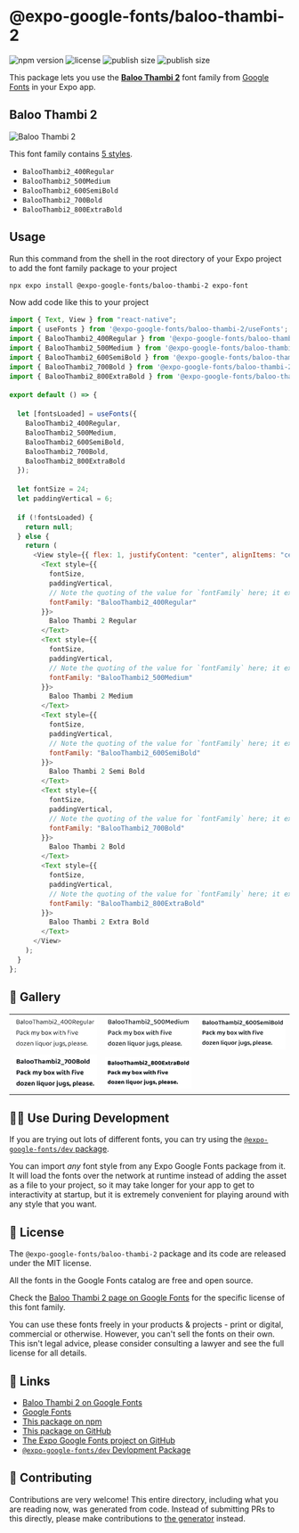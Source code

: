 # @expo-google-fonts/baloo-thambi-2

![npm version](https://flat.badgen.net/npm/v/@expo-google-fonts/baloo-thambi-2)
![license](https://flat.badgen.net/github/license/expo/google-fonts)
![publish size](https://flat.badgen.net/packagephobia/install/@expo-google-fonts/baloo-thambi-2)
![publish size](https://flat.badgen.net/packagephobia/publish/@expo-google-fonts/baloo-thambi-2)

This package lets you use the [**Baloo Thambi 2**](https://fonts.google.com/specimen/Baloo+Thambi+2) font family from [Google Fonts](https://fonts.google.com/) in your Expo app.

## Baloo Thambi 2

![Baloo Thambi 2](./font-family.png)

This font family contains [5 styles](#-gallery).

- `BalooThambi2_400Regular`
- `BalooThambi2_500Medium`
- `BalooThambi2_600SemiBold`
- `BalooThambi2_700Bold`
- `BalooThambi2_800ExtraBold`

## Usage

Run this command from the shell in the root directory of your Expo project to add the font family package to your project

```sh
npx expo install @expo-google-fonts/baloo-thambi-2 expo-font
```

Now add code like this to your project

```js
import { Text, View } from "react-native";
import { useFonts } from '@expo-google-fonts/baloo-thambi-2/useFonts';
import { BalooThambi2_400Regular } from '@expo-google-fonts/baloo-thambi-2/400Regular';
import { BalooThambi2_500Medium } from '@expo-google-fonts/baloo-thambi-2/500Medium';
import { BalooThambi2_600SemiBold } from '@expo-google-fonts/baloo-thambi-2/600SemiBold';
import { BalooThambi2_700Bold } from '@expo-google-fonts/baloo-thambi-2/700Bold';
import { BalooThambi2_800ExtraBold } from '@expo-google-fonts/baloo-thambi-2/800ExtraBold';

export default () => {

  let [fontsLoaded] = useFonts({
    BalooThambi2_400Regular, 
    BalooThambi2_500Medium, 
    BalooThambi2_600SemiBold, 
    BalooThambi2_700Bold, 
    BalooThambi2_800ExtraBold
  });

  let fontSize = 24;
  let paddingVertical = 6;

  if (!fontsLoaded) {
    return null;
  } else {
    return (
      <View style={{ flex: 1, justifyContent: "center", alignItems: "center" }}>
        <Text style={{
          fontSize,
          paddingVertical,
          // Note the quoting of the value for `fontFamily` here; it expects a string!
          fontFamily: "BalooThambi2_400Regular"
        }}>
          Baloo Thambi 2 Regular
        </Text>
        <Text style={{
          fontSize,
          paddingVertical,
          // Note the quoting of the value for `fontFamily` here; it expects a string!
          fontFamily: "BalooThambi2_500Medium"
        }}>
          Baloo Thambi 2 Medium
        </Text>
        <Text style={{
          fontSize,
          paddingVertical,
          // Note the quoting of the value for `fontFamily` here; it expects a string!
          fontFamily: "BalooThambi2_600SemiBold"
        }}>
          Baloo Thambi 2 Semi Bold
        </Text>
        <Text style={{
          fontSize,
          paddingVertical,
          // Note the quoting of the value for `fontFamily` here; it expects a string!
          fontFamily: "BalooThambi2_700Bold"
        }}>
          Baloo Thambi 2 Bold
        </Text>
        <Text style={{
          fontSize,
          paddingVertical,
          // Note the quoting of the value for `fontFamily` here; it expects a string!
          fontFamily: "BalooThambi2_800ExtraBold"
        }}>
          Baloo Thambi 2 Extra Bold
        </Text>
      </View>
    );
  }
};
```

## 🔡 Gallery


||||
|-|-|-|
|![BalooThambi2_400Regular](./400Regular/BalooThambi2_400Regular.ttf.png)|![BalooThambi2_500Medium](./500Medium/BalooThambi2_500Medium.ttf.png)|![BalooThambi2_600SemiBold](./600SemiBold/BalooThambi2_600SemiBold.ttf.png)||
|![BalooThambi2_700Bold](./700Bold/BalooThambi2_700Bold.ttf.png)|![BalooThambi2_800ExtraBold](./800ExtraBold/BalooThambi2_800ExtraBold.ttf.png)|||


## 👩‍💻 Use During Development

If you are trying out lots of different fonts, you can try using the [`@expo-google-fonts/dev` package](https://github.com/expo/google-fonts/tree/master/font-packages/dev#readme).

You can import _any_ font style from any Expo Google Fonts package from it. It will load the fonts over the network at runtime instead of adding the asset as a file to your project, so it may take longer for your app to get to interactivity at startup, but it is extremely convenient for playing around with any style that you want.


## 📖 License

The `@expo-google-fonts/baloo-thambi-2` package and its code are released under the MIT license.

All the fonts in the Google Fonts catalog are free and open source.

Check the [Baloo Thambi 2 page on Google Fonts](https://fonts.google.com/specimen/Baloo+Thambi+2) for the specific license of this font family.

You can use these fonts freely in your products & projects - print or digital, commercial or otherwise. However, you can't sell the fonts on their own. This isn't legal advice, please consider consulting a lawyer and see the full license for all details.

## 🔗 Links

- [Baloo Thambi 2 on Google Fonts](https://fonts.google.com/specimen/Baloo+Thambi+2)
- [Google Fonts](https://fonts.google.com/)
- [This package on npm](https://www.npmjs.com/package/@expo-google-fonts/baloo-thambi-2)
- [This package on GitHub](https://github.com/expo/google-fonts/tree/master/font-packages/baloo-thambi-2)
- [The Expo Google Fonts project on GitHub](https://github.com/expo/google-fonts)
- [`@expo-google-fonts/dev` Devlopment Package](https://github.com/expo/google-fonts/tree/master/font-packages/dev)

## 🤝 Contributing

Contributions are very welcome! This entire directory, including what you are reading now, was generated from code. Instead of submitting PRs to this directly, please make contributions to [the generator](https://github.com/expo/google-fonts/tree/master/packages/generator) instead.
